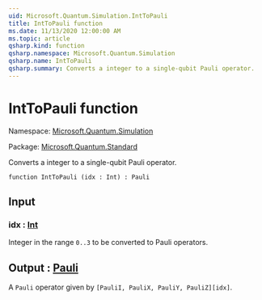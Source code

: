 ```yaml
---
uid: Microsoft.Quantum.Simulation.IntToPauli
title: IntToPauli function
ms.date: 11/13/2020 12:00:00 AM
ms.topic: article
qsharp.kind: function
qsharp.namespace: Microsoft.Quantum.Simulation
qsharp.name: IntToPauli
qsharp.summary: Converts a integer to a single-qubit Pauli operator.
---
```


# IntToPauli function

Namespace: [Microsoft.Quantum.Simulation](xref:Microsoft.Quantum.Simulation)

Package: [Microsoft.Quantum.Standard](https://nuget.org/packages/Microsoft.Quantum.Standard)


Converts a integer to a single-qubit Pauli operator.

```qsharp
function IntToPauli (idx : Int) : Pauli
```


## Input

### idx : [Int](xref:microsoft.quantum.lang-ref.int)

Integer in the range `0..3` to be converted to Pauli operators.



## Output : [Pauli](xref:microsoft.quantum.lang-ref.pauli)

A `Pauli` operator given by `[PauliI, PauliX, PauliY, PauliZ][idx]`.